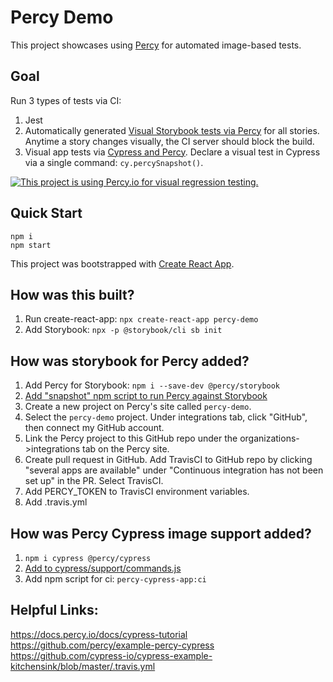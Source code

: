 # Percy Demo

This project showcases using [Percy](https://percy.io/) for automated image-based tests.

## Goal

Run 3 types of tests via CI:

1. Jest
2. Automatically generated [Visual Storybook tests via Percy](https://docs.percy.io/docs/storybook) for all stories. Anytime a story changes visually, the CI server should block the build.
3. Visual app tests via [Cypress and Percy](https://docs.percy.io/docs/cypress). Declare a visual test in Cypress via a single command: `cy.percySnapshot()`.

[![This project is using Percy.io for visual regression testing.](https://percy.io/static/images/percy-badge.svg)](https://percy.io/Bitnative-LLC/percy-demo)

## Quick Start

```
npm i
npm start
```

This project was bootstrapped with [Create React App](https://github.com/facebook/create-react-app).

## How was this built?

1. Run create-react-app: `npx create-react-app percy-demo`
1. Add Storybook: `npx -p @storybook/cli sb init`

## How was storybook for Percy added?

1. Add Percy for Storybook: `npm i --save-dev @percy/storybook`
1. [Add "snapshot" npm script to run Percy against Storybook](https://github.com/coryhouse/percy-demo/blob/master/package.json#L17)
1. Create a new project on Percy's site called `percy-demo`.
1. Select the `percy-demo` project. Under integrations tab, click "GitHub", then connect my GitHub account.
1. Link the Percy project to this GitHub repo under the organizations->integrations tab on the Percy site.
1. Create pull request in GitHub. Add TravisCI to GitHub repo by clicking "several apps are available" under "Continuous integration has not been set up" in the PR. Select TravisCI.
1. Add PERCY_TOKEN to TravisCI environment variables.
1. Add .travis.yml

## How was Percy Cypress image support added?

1. `npm i cypress @percy/cypress`
1. [Add to cypress/support/commands.js](https://docs.percy.io/docs/cypress#section-setup)
1. Add npm script for ci: `percy-cypress-app:ci`

## Helpful Links:

https://docs.percy.io/docs/cypress-tutorial
https://github.com/percy/example-percy-cypress
https://github.com/cypress-io/cypress-example-kitchensink/blob/master/.travis.yml
